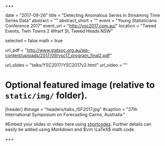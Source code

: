 +++

date = "2017-09-26"
title = "Detecting Anomalous Series in Streaming Time Series Data"
abstract = ""
abstract_short = ""
event = "Young Statisticians Conference 2017"
event_url = "http://ysc2017.com.au/"
location = "Tweed Events, Twin Towns	2 Wharf St, Tweed Heads NSW"
  
selected = false
math = true
  
url_pdf = "http://www.statsoc.org.au/wp-content/uploads/2017/09/ysc17_program_final2.pdf"
  
url_slides = "talks/YSC2017/YSC2017v2.html"
url_video = ""
  
  
# Optional featured image (relative to `static/img/` folder).
[header]
#image = "headers/talks_ISF2017.jpg"
#caption = "37th International Symposium on Forecasting Cairns, Australia."
  
  
#Embed your slides or video here using [shortcodes](https://gcushen.github.io/hugo-academic-demo/post/writing-markdown-latex/). Further details can easily be added using *Markdown* and $\rm \LaTeX$ math code. 
  
+++